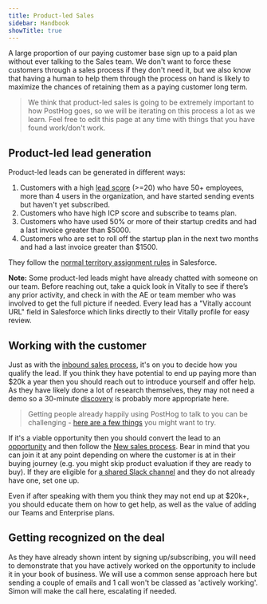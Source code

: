 ```yaml
---
title: Product-led Sales
sidebar: Handbook
showTitle: true
---
```


A large proportion of our paying customer base sign up to a paid plan without ever talking to the Sales team.  We don't want to force these customers through a sales process if they don't need it, but we also know that having a human to help them through the process on hand is likely to maximize the chances of retaining them as a paying customer long term.

> We think that product-led sales is going to be extremely important to how PostHog goes, so we will be iterating on this process a lot as we learn. Feel free to edit this page at any time with things that you have found work/don't work. 

## Product-led lead generation

Product-led leads can be generated in different ways:

1. Customers with a high [lead score](/handbook/growth/sales/lead-scoring) (>=20) who have 50+ employees, more than 4 users in the organization, and have started sending events but haven't yet subscribed.
2. Customers who have high ICP score and subscribe to teams plan.
4. Customers who have used 50% or more of their startup credits and had a last invoice greater than $5000.
5. Customers who are set to roll off the startup plan in the next two months and had a last invoice greater than $1500.

They follow the [normal territory assignment rules](https://posthog.com/handbook/growth/sales/crm#how-we-do-lead-assignments) in Salesforce. 

**Note:** Some product-led leads might have already chatted with someone on our team. Before reaching out, take a quick look in Vitally to see if there’s any prior activity, and check in with the AE or team member who was involved to get the full picture if needed. Every lead has a "Vitally account URL" field in Salesforce which links directly to their Vitally profile for easy review.

## Working with the customer

Just as with the [inbound sales process](/handbook/growth/sales/new-sales), it's on you to decide how you qualify the lead.  If you think they have potential to end up paying more than $20k a year then you should reach out to introduce yourself and offer help.  As they have likely done a lot of research themselves, they may not need a demo so a 30-minute [discovery](/handbook/growth/sales/new-sales#maximizing-your-chance-of-success) is probably more appropriate here. 

> Getting people already happily using PostHog to talk to you can be challenging - [here are a few things](/handbook/growth/sales/expansion-and-retention#1-get-people-to-talk-to-you) you might want to try. 

If it's a viable opportunity then you should convert the lead to an [opportunity](/handbook/growth/sales/crm#opportunities) and then follow the [New sales process](/handbook/growth/sales/new-sales). Bear in mind that you can join it at any point depending on where the customer is at in their buying journey (e.g. you might skip product evaluation if they are ready to buy). If they are eligible for [a shared Slack channel](/handbook/growth/sales/slack-channels) and they do not already have one, set one up.

Even if after speaking with them you think they may not end up at $20k+, you should educate them on how to get help, as well as the value of adding our Teams and Enterprise plans.

## Getting recognized on the deal

As they have already shown intent by signing up/subscribing, you will need to demonstrate that you have actively worked on the opportunity to include it in your book of business.  We will use a common sense approach here but sending a couple of emails and 1 call won't be classed as 'actively working'. Simon will make the call here, escalating if needed. 
